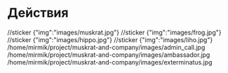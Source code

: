 # Действия 

//sticker {"img":"images/muskrat.jpg"}
//sticker {"img":"images/frog.jpg"}
//sticker {"img":"images/hippo.jpg"}
//sticker {"img":"images/liho.jpg"}
/home/mirmik/project/muskrat-and-company/images/admin_call.jpg
/home/mirmik/project/muskrat-and-company/images/ambassador.jpg
/home/mirmik/project/muskrat-and-company/images/exterminatus.jpg